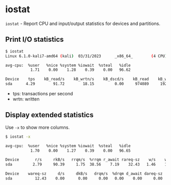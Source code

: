 # iostat

`iostat` - Report CPU and input/output statistics for devices and partitions.

## Print I/O statistics
```bash
$ iostat
Linux 6.1.0-kali7-amd64 (kali)  03/31/2023      _x86_64_        (4 CPU)

avg-cpu:  %user   %nice %system %iowait  %steal   %idle
           1.71    0.00    1.28    0.39    0.00   96.62

Device    tps    kB_read/s    kB_wrtn/s    kB_dscd/s    kB_read    kB_wrtn    kB_dscd
sda      4.29        91.72        18.15         0.00     974089     192706          0
```

- tps: transactions per second
- wrtn: written


## Display extended statistics
Use `-x` to show more columns.
```bash
$ iostat -x

avg-cpu:  %user   %nice %system %iowait  %steal   %idle
           1.70    0.00    1.27    0.39    0.00   96.65

Device       r/s     rkB/s   rrqm/s  %rrqm r_await rareq-sz    w/s    wkB/s   wrqm/s  %wrqm  w_await
sda         2.79     90.39     1.75  38.56    7.19    32.43   1.46    18.16     2.41  62.27     4.86

Device    wareq-sz     d/s     dkB/s   drqm/s  %drqm d_await dareq-sz     f/s f_await  aqu-sz  %util
sda          12.43    0.00      0.00     0.00   0.00    0.00     0.00    0.30   14.34    0.03   1.51
```
